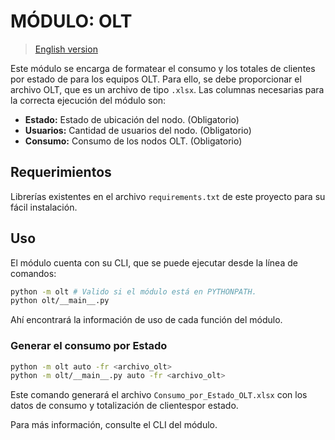 # MÓDULO: OLT
> [English version](./README.md)

Este módulo se encarga de formatear el consumo y los totales de clientes por estado de para los equipos OLT. Para ello, se debe proporcionar el archivo OLT, que es un archivo de tipo `.xlsx`. Las columnas necesarias para la correcta ejecución del módulo son:

- **Estado:** Estado de ubicación del nodo. (Obligatorio)
- **Usuarios:** Cantidad de usuarios del nodo. (Obligatorio)
- **Consumo:** Consumo de los nodos OLT. (Obligatorio)

## Requerimientos
Librerías existentes en el archivo `requirements.txt` de este proyecto para su fácil instalación.

## Uso
El módulo cuenta con su CLI, que se puede ejecutar desde la línea de comandos:
```bash
python -m olt # Valido si el módulo está en PYTHONPATH.
python olt/__main__.py
```
Ahí encontrará la información de uso de cada función del módulo.

### Generar el consumo por Estado
```bash
python -m olt auto -fr <archivo_olt>
python -m olt/__main__.py auto -fr <archivo_olt>
```
Este comando generará el archivo `Consumo_por_Estado_OLT.xlsx` con los datos de consumo y totalización de clientespor estado.

Para más información, consulte el CLI del módulo.